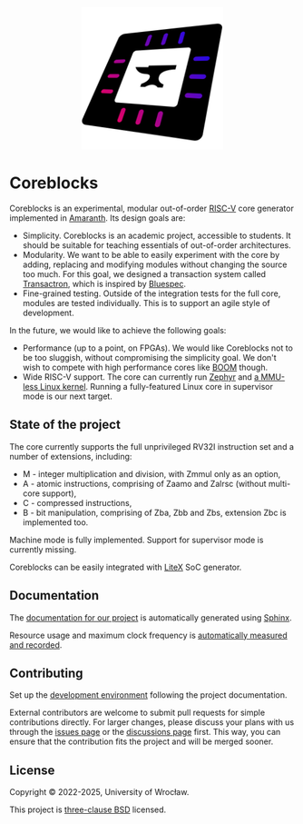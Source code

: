 <div align="center">
    <img src="docs/images/logo.svg" width="250" />
</div>

# Coreblocks

Coreblocks is an experimental, modular out-of-order [RISC-V](https://riscv.org/specifications/) core generator implemented in [Amaranth](https://github.com/amaranth-lang/amaranth/). Its design goals are:

 * Simplicity. Coreblocks is an academic project, accessible to students.
   It should be suitable for teaching essentials of out-of-order architectures.
 * Modularity. We want to be able to easily experiment with the core by adding, replacing and modifying modules without changing the source too much.
   For this goal, we designed a transaction system called [Transactron](https://github.com/kuznia-rdzeni/transactron), which is inspired by [Bluespec](http://github.com/b-lang-org/bsc).
 * Fine-grained testing. Outside of the integration tests for the full core, modules are tested individually.
   This is to support an agile style of development.

In the future, we would like to achieve the following goals:

 * Performance (up to a point, on FPGAs). We would like Coreblocks not to be too sluggish, without compromising the simplicity goal.
   We don't wish to compete with high performance cores like [BOOM](https://github.com/riscv-boom/riscv-boom) though.
 * Wide RISC-V support.
   The core can currently run [Zephyr](https://github.com/kuznia-rdzeni/zephyr-on-litex-coreblocks) and [a MMU-less Linux kernel](https://github.com/kuznia-rdzeni/linux-on-litex-coreblocks).
   Running a fully-featured Linux core in supervisor mode is our next target.

## State of the project

The core currently supports the full unprivileged RV32I instruction set and a number of extensions, including:

 * M - integer multiplication and division, with Zmmul only as an option,
 * A - atomic instructions, comprising of Zaamo and Zalrsc (without multi-core support),
 * C - compressed instructions,
 * B - bit manipulation, comprising of Zba, Zbb and Zbs, extension Zbc is implemented too.

Machine mode is fully implemented. Support for supervisor mode is currently missing.

Coreblocks can be easily integrated with [LiteX](https://github.com/enjoy-digital/litex) SoC generator.

## Documentation

The [documentation for our project](https://kuznia-rdzeni.github.io/coreblocks/) is automatically generated using [Sphinx](https://www.sphinx-doc.org/).

Resource usage and maximum clock frequency is [automatically measured and recorded](https://kuznia-rdzeni.github.io/coreblocks/dev/benchmark/).

## Contributing

Set up the [development environment](https://kuznia-rdzeni.github.io/coreblocks/Development_environment.html) following the project documentation.

External contributors are welcome to submit pull requests for simple contributions directly.
For larger changes, please discuss your plans with us through the [issues page](https://github.com/kuznia-rdzeni/coreblocks/issues) or the [discussions page](https://github.com/kuznia-rdzeni/coreblocks/discussions) first.
This way, you can ensure that the contribution fits the project and will be merged sooner.

## License

Copyright © 2022-2025, University of Wrocław.

This project is [three-clause BSD](https://github.com/kuznia-rdzeni/coreblocks/blob/master/LICENSE) licensed.
